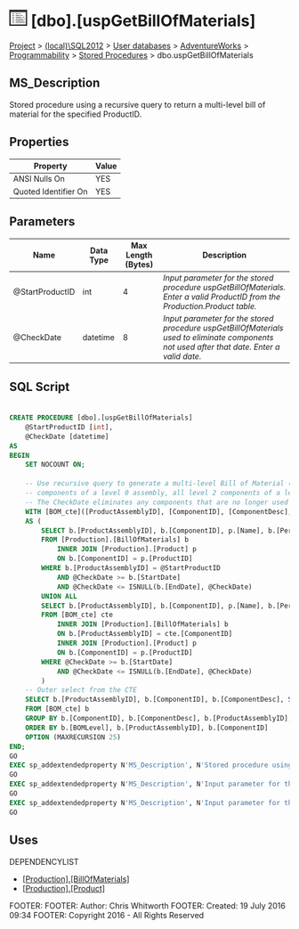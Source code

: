 
# ![Stored Procedures](../../../../../Images/StoredProcedure32.png) [dbo].[uspGetBillOfMaterials]

[Project](../../../../../index.md) > [(local)\\SQL2012](../../../../index.md) > [User databases](../../../index.md) > [AdventureWorks](../../index.md) > [Programmability](../index.md) > [Stored Procedures](Stored_Procedures_.md) > dbo.uspGetBillOfMaterials

## <a name="#description"></a>MS_Description
Stored procedure using a recursive query to return a multi-level bill of material for the specified ProductID.
## <a name="#properties"></a>Properties

| Property | Value |
|---|---|
| ANSI Nulls On | YES |
| Quoted Identifier On | YES |


## <a name="#parameters"></a>Parameters

| Name | Data Type | Max Length (Bytes) | Description |
|---|---|---|---|
| @StartProductID | int | 4 | _Input parameter for the stored procedure uspGetBillOfMaterials. Enter a valid ProductID from the Production.Product table._ |
| @CheckDate | datetime | 8 | _Input parameter for the stored procedure uspGetBillOfMaterials used to eliminate components not used after that date. Enter a valid date._ |


## <a name="#sqlscript"></a>SQL Script
```sql

CREATE PROCEDURE [dbo].[uspGetBillOfMaterials]
    @StartProductID [int],
    @CheckDate [datetime]
AS
BEGIN
    SET NOCOUNT ON;

    -- Use recursive query to generate a multi-level Bill of Material (i.e. all level 1 
    -- components of a level 0 assembly, all level 2 components of a level 1 assembly)
    -- The CheckDate eliminates any components that are no longer used in the product on this date.
    WITH [BOM_cte]([ProductAssemblyID], [ComponentID], [ComponentDesc], [PerAssemblyQty], [StandardCost], [ListPrice], [BOMLevel], [RecursionLevel]) -- CTE name and columns
    AS (
        SELECT b.[ProductAssemblyID], b.[ComponentID], p.[Name], b.[PerAssemblyQty], p.[StandardCost], p.[ListPrice], b.[BOMLevel], 0 -- Get the initial list of components for the bike assembly
        FROM [Production].[BillOfMaterials] b
            INNER JOIN [Production].[Product] p 
            ON b.[ComponentID] = p.[ProductID] 
        WHERE b.[ProductAssemblyID] = @StartProductID 
            AND @CheckDate >= b.[StartDate] 
            AND @CheckDate <= ISNULL(b.[EndDate], @CheckDate)
        UNION ALL
        SELECT b.[ProductAssemblyID], b.[ComponentID], p.[Name], b.[PerAssemblyQty], p.[StandardCost], p.[ListPrice], b.[BOMLevel], [RecursionLevel] + 1 -- Join recursive member to anchor
        FROM [BOM_cte] cte
            INNER JOIN [Production].[BillOfMaterials] b 
            ON b.[ProductAssemblyID] = cte.[ComponentID]
            INNER JOIN [Production].[Product] p 
            ON b.[ComponentID] = p.[ProductID] 
        WHERE @CheckDate >= b.[StartDate] 
            AND @CheckDate <= ISNULL(b.[EndDate], @CheckDate)
        )
    -- Outer select from the CTE
    SELECT b.[ProductAssemblyID], b.[ComponentID], b.[ComponentDesc], SUM(b.[PerAssemblyQty]) AS [TotalQuantity] , b.[StandardCost], b.[ListPrice], b.[BOMLevel], b.[RecursionLevel]
    FROM [BOM_cte] b
    GROUP BY b.[ComponentID], b.[ComponentDesc], b.[ProductAssemblyID], b.[BOMLevel], b.[RecursionLevel], b.[StandardCost], b.[ListPrice]
    ORDER BY b.[BOMLevel], b.[ProductAssemblyID], b.[ComponentID]
    OPTION (MAXRECURSION 25) 
END;
GO
EXEC sp_addextendedproperty N'MS_Description', N'Stored procedure using a recursive query to return a multi-level bill of material for the specified ProductID.', 'SCHEMA', N'dbo', 'PROCEDURE', N'uspGetBillOfMaterials', NULL, NULL
GO
EXEC sp_addextendedproperty N'MS_Description', N'Input parameter for the stored procedure uspGetBillOfMaterials used to eliminate components not used after that date. Enter a valid date.', 'SCHEMA', N'dbo', 'PROCEDURE', N'uspGetBillOfMaterials', 'PARAMETER', N'@CheckDate'
GO
EXEC sp_addextendedproperty N'MS_Description', N'Input parameter for the stored procedure uspGetBillOfMaterials. Enter a valid ProductID from the Production.Product table.', 'SCHEMA', N'dbo', 'PROCEDURE', N'uspGetBillOfMaterials', 'PARAMETER', N'@StartProductID'
GO

```

## <a name="#uses"></a>Uses
DEPENDENCYLIST
* [[Production].[BillOfMaterials]](../../Tables/BillOfMaterials.md)
* [[Production].[Product]](../../Tables/Product.md)

FOOTER: FOOTER: Author:  Chris Whitworth
FOOTER: Created: 19 July 2016 09:34
FOOTER: Copyright 2016 - All Rights Reserved

